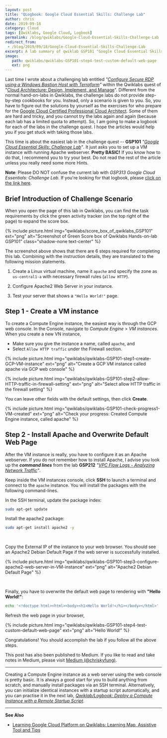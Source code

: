 ```yaml
---
layout: post
title: "QLogbook: Google Cloud Essential Skills: Challenge Lab"
author: chris
date: 2019-09-18
category: Cloud
tags: [Qwiklabs, Google Cloud, Logbook]
permalink: /blog/qwiklabs/Google-Cloud-Essential-Skills-Challenge-Lab
redirect_from:
 - /blog/2019/09/18/Google-Cloud-Essential-Skills-Challenge-Lab
excerpt: A lab summary of qwiklab GSP101 "Google Cloud Essential Skills&#58; Challenge Lab" | 1. Brief Introduction of Challenge Scenario | 2. Create a VM instance | 3. Install Apache and Overwrite Default Web Page
image: 
   path: qwiklabs/qwiklabs-GSP101-step4-test-custom-default-web-page
   ext: png
---
```


<!--more-->

Last time I wrote about a challenging lab entitled _"[Configure Secure RDP using a Windows Bastion Host with Terraform](/blog/qwiklabs/Configure-Windows-Bastion-Host-with-Terraform-on-GCP)"_ within the Qwiklabs quest of "[Cloud Architecture: Design, Implement, and Manage](https://google.qwiklabs.com/quests/124)". Different from the normal hand-on-labs in Qwiklabs, the challenge labs do not provide step-by-step cookbooks for you. Instead, only a scenario is given to you. So, you have to figure out the solutions by yourself as the exercises for who prepare for the [Google Cloud Certified Professional Cloud Architect](https://cloud.google.com/certification/cloud-architect). Some of them are hard and tricky, and you cannot try the labs again and again (because each lab has a limited quota to attempt). So, I am going to make a logbook for each of the labs in the challenge quest. I hope the articles would help you if you get stuck with taking those labs.

This time is about the easiest lab in the challenge quest -- **GSP101** _"[Google Cloud Essential Skills: Challenge Lab](https://google.qwiklabs.com/focuses/1734?parent=catalog)"_. It just asks you to set up a VM instance with running Apache webserver. **Pretty BASIC!** If you know how to do that, I recommend you to try your best. Do not read the rest of the article unless you really need some more Hints.

**Note**: Please DO NOT confuse the current lab with _GSP313 Google Cloud Essentials: Challenge Lab_. If you're looking for that logbook, please [click on the link here](/blog/qwiklabs/Google-Cloud-Essential-Challenge-Lab).

## Brief Introduction of Challenge Scenario

When you open the page of this lab in Qwiklabs, you can find the task requirements by click the green activity tracker (on the top right of the page) to expand the score box.

{% include picture.html img="qwiklabs/score_box_of_qwiklabs_GSP101" ext="png" alt="Screenshot of Green Score box of Qwiklabs Hands-on-lab GSP101" class="shadow-none text-center" %}

The screenshot above shows that there are 6 steps required for completing this lab. Combining with the instruction details, they are translated to the following mission statements.

1. Create a Linux virtual machine, name it `apache` and specify the zone as `us-central1-a` with necessary firewall rules (`allow HTTP`).

2. Configure Apache2 Web Server in your instance.

3. Test your server that shows a `"Hello World!"` page.

## Step 1 - Create a VM instance

To create a Compute Engine instance, the easiest way is through the GCP web console. In the Console, navigate to _Compute Engine_ > _VM instances_. When you create a new VN instance,

- Make sure you give the instance a name, called `apache`, and
- Select `Allow HTTP traffic` under the Firewall section.

{% include picture.html img="qwiklabs/qwiklabs-GSP101-step1-create-GCP-VM-instance" ext="png" alt="Create a GCP VM instance called apache via GCP web console" %}

{% include picture.html img="qwiklabs/qwiklabs-GSP101-step2-allow-HTTP-traffic-in-firewall-setting" ext="png" alt="Select allow HTTP traffic in the firewall setting" %}

You can leave other fields with the default settings, then click **Create**.

{% include picture.html img="qwiklabs/qwiklabs-GSP101-check-progress1-VM-created" ext="png" alt="Check your progress: Created Compute Engine instance, called apache" %}

## Step 2 - Install Apache and Overwrite Default Web Page

After the VM instance is really, you have to configure it as an Apache webserver. If you do not remember how to install Apache, I advise you look up the **_command lines_** from the lab **GSP212** _"[VPC Flow Logs - Analyzing Network Traffic](https://www.qwiklabs.com/catalog?keywords=GSP212)"_.

Keep inside the VM instances console, click **SSH** to launch a terminal and connect to the `apache` instance. You will install the packages with the following command-lines.

In the SSH terminal, update the package index:

```bash
sudo apt-get update
```

Install the apache2 package:

```bash
sudo apt-get install apache2 -y
```

<br>

Copy the External IP of the instance to your web browser. You should see an Apache2 Debian Default Page if the web server is successfully installed.

{% include picture.html img="qwiklabs/qwiklabs-GSP101-step3-configure-apache2-web-server-in-VM-instance" ext="png" alt="Apache2 Debian Default Page" %}

<br>

Finally, you have to overwrite the default web page to rendering with **"Hello World!"**:

```bash
echo '<!doctype html><html><body><h1>Hello World!</h1></body></html>' | sudo tee /var/www/html/index.html
```

Refresh the web page in your browser,

{% include picture.html img="qwiklabs/qwiklabs-GSP101-step4-test-custom-default-web-page" ext="png" alt="Hello World!" %}

Congratulations! You should accomplish the lab if you follow all the above steps.

This post has also been published to Medium. If you like to read and take notes in Medium, please visit [Medium (@chriskyfung)](https://medium.com/@chriskyfung/qwiklab-logbook-google-cloud-essential-skills-challenge-lab-dda48c5915cf).

* * *

Creating a Compute Engine instance as a web server using the web console is pretty basic. It is always a good start for you to build anything from scratch, and manually install packages via an SSH terminal. Alternatively, you can initialize identical instances with a startup script automatically, and you can practise it in the next lab, _[Qwiklab/Logbook: Deploy a Compute Instance with a Remote Startup Script](/blog/qwiklabs/Deploy-a-Compute-Instance-with-a-Remote-Startup-Script)_.

* * *

**See Also**

- [Learning Google Cloud Platform on Qwiklabs: Learning Map, Assistive Tool and Tips](/blog/qwiklabs/Qwiklabs-User-Tips-for-Learning_Google_Cloud_Platform)
